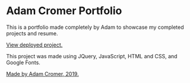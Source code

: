 # Adam Cromer Portfolio

This is a portfolio made completely by Adam to showcase my completed projects and resume. 

[View deployed project.](https://adamcromer.github.io/Portfolio/)

This project was made using JQuery, JavaScript, HTML and CSS, and Google Fonts.


[Made by Adam Cromer, 2019.](http://www.adamcromer.com)